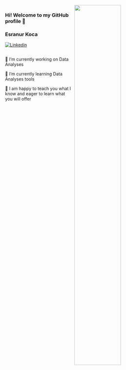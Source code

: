 <img src="https://github-readme-stats.vercel.app/api?username=Esranurr&show_icons=true&theme=buefy" align='right' width="55%">

### Hi! Welcome to my GitHub profile 👋
### Esranur Koca

[![Linkedin](https://img.shields.io/badge/linkedin-%230077B5.svg?&style=for-the-badge&logo=linkedin&logoColor=white)](https://www.linkedin.com/in/esranurkoca/)

<!--
**Esranurr/Esranurr** is a ✨ _special_ ✨ repository because its `README.md` (this file) appears on your GitHub profile.

Here are some ideas to get you started:

- 🔭 I’m currently working on ...
- 🌱 I’m currently learning ...
- 👯 I’m looking to collaborate on ...
- 🤔 I’m looking for help with ...
- 💬 Ask me about ...
- 📫 How to reach me: ...
- 😄 Pronouns: ...
- ⚡ Fun fact: ...
-->

## 

🔭 I’m currently working on Data Analyses 

🌱 I’m currently learning Data Analyses tools 

💬 I am happy to teach you what I know and eager to learn what you will offer 





